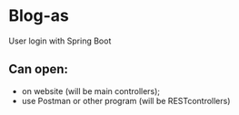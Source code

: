 # Blog-as
User login with Spring Boot

 
## Can open:
- on website (will be main controllers);
- use Postman or other program (will be RESTcontrollers)

